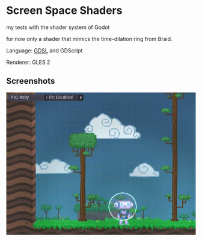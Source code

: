 # Screen Space Shaders

my tests with the shader system of Godot

for now only a shader that mimics the time-dilation ring from Braid.

Language: [GDSL](https://docs.godotengine.org/en/latest/tutorials/shading/shading_reference/shading_language.html) and GDScript

Renderer: GLES 2

## Screenshots

![Screenshot](screenshots/braidEffectExample.gif)
